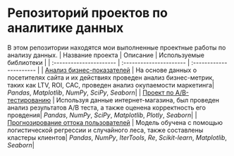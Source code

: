 # Репозиторий проектов по аналитике данных

В этом репозитории находятся мои выполненные  проектные работы по анализу данных.
| Название проекта | Описание | Используемые библиотеки | 
| :---------------------- | :---------------------- | :---------------------- |
| [Анализ бизнес-показателей](business_metrics) | На основе данных о посетителях сайта и их действиях проведен анализ бизнес-метрик, таких как LTV, ROI, CAC, проведен анализ окупаемости маркетинга| *Pandas*, *Matplotlib*, *NumPy*, *SciPy*, *Seaborn*|
| [Проект по А/B-тестированию](https://github.com/diana-legrand/data_analysis/blob/main/ab_test_marketing/ab_test_marketing.ipynb) | Используя данные интернет-магазина, был проведен анализ результатов А/B теста, а также оценена корректность его провдения| *Pandas*,  *NumPy*, *SciPy*, *Matplotlib*, *Plotly*, *Seaborn*|
| [Прогнозирование оттока пользователей](churn_prediction_using_ml) | Модель обучена с помощью логистической регрессии и случайного леса, также составлены кластеры клиентов| *Pandas*, *NumPy*, *IterTools*, *Re*, *Scikit-learn*, *Matplotlib*, *Seaborn*|
